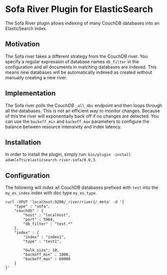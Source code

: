 Sofa River Plugin for ElasticSearch
==================================

The Sofa River plugin allows indexing of many CouchDB databases into an ElasticSearch index.

Motivation
----------

The Sofa river takes a different strategy from the CouchDB river. You specify a regular expression of database names `db_filter` in the configuration and all documents in matching databases are indexed. This means new databases will be automatically indexed as created without manually creating a new river.

Implementation
--------------

The Sofa river polls the CouchDB `_all_dbs` endpoint and then loops through all the databases. This is not an efficient way to monitor changes. Because of this the river will exponentially back off if no changes are detected. You can use the `backoff_min` and `backoff_max` parameters to configure the balance between resource intensivity and index latency.

Installation
------------

In order to install the plugin, simply run: `bin/plugin -install adamlofts/elasticsearch-river-sofa/0.0.3`.

Configuration
-------------

The following will index all CouchDB databases prefixed with `test` into the `my_es_index` index with doc type `my_es_type`.

    curl -XPUT 'localhost:9200/_river/river1/_meta' -d '{
        "type" : "sofa",
        "couchdb" : {
            "host" : "localhost",
            "port" : 5984,
            "db_filter" : "test.*"
        },
        "index" : {
            "index" : "index1",
            "type" : "test1",
    
            "bulk_size": 10,
            "backoff_min" : 1000,
            "backoff_max" : 60000
        }
    }'

